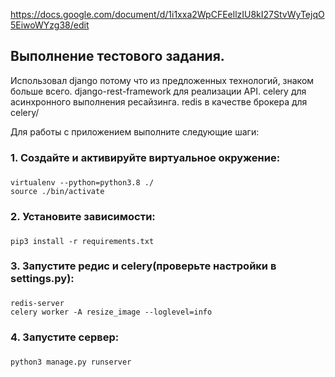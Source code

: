 https://docs.google.com/document/d/1i1xxa2WpCFEellzIU8kI27StvWyTejqO5EiwoWYzg38/edit


## Выполнение тестового задания.

Использовал django потому что из предложенных технологий, знаком больше всего.
django-rest-framework для реализации API.
celery для асинхронного выполнения ресайзинга.
redis в качестве брокера для celery/

Для работы с приложением выполните следующие шаги:

### 1. Создайте и активируйте виртуальное окружение:

###     
	virtualenv --python=python3.8 ./
	source ./bin/activate

### 2. Установите зависимости:

###     
	pip3 install -r requirements.txt

### 3. Запустите редис и  celery(проверьте настройки в settings.py):

###     
	redis-server
	celery worker -A resize_image --loglevel=info

### 4. Запустите сервер:

###     
	python3 manage.py runserver






